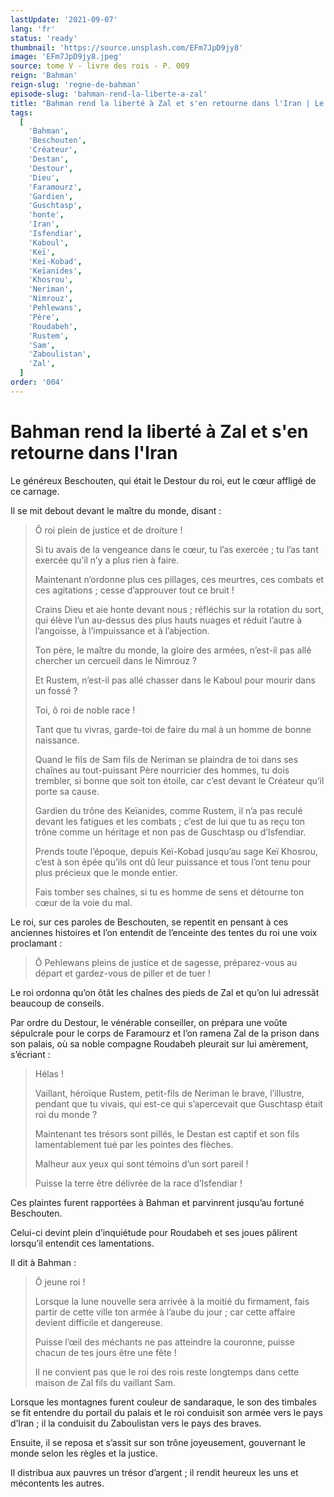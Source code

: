 ```yaml
---
lastUpdate: '2021-09-07'
lang: 'fr'
status: 'ready'
thumbnail: 'https://source.unsplash.com/EFm7JpD9jy8'
image: 'EFm7JpD9jy8.jpeg'
source: tome V - livre des rois - P. 009
reign: 'Bahman'
reign-slug: 'regne-de-bahman'
episode-slug: 'bahman-rend-la-liberte-a-zal'
title: "Bahman rend la liberté à Zal et s'en retourne dans l'Iran | Le Livre des Rois | Shâhnâmeh"
tags:
  [
    'Bahman',
    'Beschouten',
    'Créateur',
    'Destan',
    'Destour',
    'Dieu',
    'Faramourz',
    'Gardien',
    'Guschtasp',
    'honte',
    'Iran',
    'Isfendiar',
    'Kaboul',
    'Keï',
    'Keï-Kobad',
    'Keïanides',
    'Khosrou',
    'Neriman',
    'Nimrouz',
    'Pehlewans',
    'Père',
    'Roudabeh',
    'Rustem',
    'Sam',
    'Zaboulistan',
    'Zal',
  ]
order: '004'
---
```


<!-- LTeX: language=fr -->

# Bahman rend la liberté à Zal et s'en retourne dans l'Iran

Le généreux Beschouten, qui était le Destour du roi, eut le cœur affligé de ce carnage.

Il se mit debout devant le maître du monde, disant :

> Ô roi plein de justice et de droiture !
>
> Si tu avais de la vengeance dans le cœur, tu l’as exercée ; tu l’as tant exercée qu’il n’y a plus rien à faire.
>
> Maintenant n’ordonne plus ces pillages, ces meurtres, ces combats et ces agitations ; cesse d’approuver tout ce bruit !
>
> Crains Dieu et aie honte devant nous ; réfléchis sur la rotation du sort, qui élève l’un au-dessus des plus hauts nuages et réduit l’autre à l’angoisse, à l’impuissance et à l’abjection.
>
> Ton père, le maître du monde, la gloire des armées, n’est-il pas allé chercher un cercueil dans le Nimrouz ?
>
> Et Rustem, n’est-il pas allé chasser dans le Kaboul pour mourir dans un fossé ?
>
> Toi, ô roi de noble race !
>
> Tant que tu vivras, garde-toi de faire du mal à un homme de bonne naissance.
>
> Quand le fils de Sam fils de Neriman se plaindra de toi dans ses chaînes au tout-puissant Père nourricier des hommes, tu dois trembler, si bonne que soit ton étoile, car c’est devant le Créateur qu’il porte sa cause.
>
> Gardien du trône des Keïanides, comme Rustem, il n’a pas reculé devant les fatigues et les combats ; c’est de lui que tu as reçu ton trône comme un héritage et non pas de Guschtasp ou d’Isfendiar.
>
> Prends toute l’époque, depuis Keï-Kobad jusqu’au sage Keï Khosrou, c’est à son épée qu’ils ont dû leur puissance et tous l’ont tenu pour plus précieux que le monde entier.
>
> Fais tomber ses chaînes, si tu es homme de sens et détourne ton cœur de la voie du mal.

Le roi, sur ces paroles de Beschouten, se repentit en pensant à ces anciennes histoires et l’on entendit de l’enceinte des tentes du roi une voix proclamant :

> Ô Pehlewans pleins de justice et de sagesse, préparez-vous au départ et gardez-vous de piller et de tuer !

Le roi ordonna qu’on ôtât les chaînes des pieds de Zal et qu’on lui adressât beaucoup de conseils.

Par ordre du Destour, le vénérable conseiller, on prépara une voûte sépulcrale pour le corps de Faramourz et l’on ramena Zal de la prison dans son palais, où sa noble compagne Roudabeh pleurait sur lui amèrement, s’écriant :

> Hélas !
>
> Vaillant, héroïque Rustem, petit-fils de Neriman le brave, l’illustre, pendant que tu vivais, qui est-ce qui s’apercevait que Guschtasp était roi du monde ?
>
> Maintenant tes trésors sont pillés, le Destan est captif et son fils lamentablement tué par les pointes des flèches.
>
> Malheur aux yeux qui sont témoins d’un sort pareil !
>
> Puisse la terre être délivrée de la race d’Isfendiar !

Ces plaintes furent rapportées à Bahman et parvinrent jusqu’au fortuné Beschouten.

Celui-ci devint plein d’inquiétude pour Roudabeh et ses joues pâlirent lorsqu’il entendit ces lamentations.

Il dit à Bahman :

> Ô jeune roi !
>
> Lorsque la lune nouvelle sera arrivée à la moitié du firmament, fais partir de cette ville ton armée à l’aube du jour ; car cette affaire devient difficile et dangereuse.
>
> Puisse l’œil des méchants ne pas atteindre la couronne, puisse chacun de tes jours être une fête !
>
> Il ne convient pas que le roi des rois reste longtemps dans cette maison de Zal fils du vaillant Sam.

Lorsque les montagnes furent couleur de sandaraque, le son des timbales se fit entendre du portail du palais et le roi conduisit son armée vers le pays d’Iran ; il la conduisit du Zaboulistan vers le pays des braves.

Ensuite, il se reposa et s’assit sur son trône joyeusement, gouvernant le monde selon les règles et la justice.

Il distribua aux pauvres un trésor d’argent ; il rendit heureux les uns et mécontents les autres.

